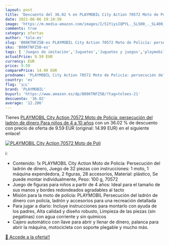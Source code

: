 ```yaml
---
layout: post
title: 'Descuento del 36.02 % en PLAYMOBIL City Action 70572 Moto de Poli'
date: 2021-06-06 19:10:50
image: 'https://m.media-amazon.com/images/I/51YiysIQPYL._SL500_._SL400_.jpg'
comments: true
category: ofertas
author: 'tole.es'
slug: 'B08KTNFZ5B-es PLAYMOBIL City Action 70572 Moto de Policía: persecución...'
sku: 'B08KTNFZ5B-es'
tags: [ 'Juegos de imitación','Juguetes','Juguetes y juegos','playmobil', ]
actualPrice: 9.59 EUR
currency: EUR
price: 9.59
comparePrice: 14.99 EUR
prodname: 'PLAYMOBIL City Action 70572 Moto de Policía: persecución del ladrón de dinero  Para niños de 4 a 10 años'
country: 'es'
flag: '🇪🇸'
brand: 'PLAYMOBIL'
buyurl: 'https://www.amazon.es/dp/B08KTNFZ5B/?tag=tolees-21'
descuento: '36.02'
average: '12.206'
---
```


Tienes [PLAYMOBIL City Action 70572 Moto de Policía: persecución del ladrón de dinero  Para niños de 4 a 10 años](https://www.amazon.es/dp/B08KTNFZ5B/?tag=tolees-21) con un 36.02 % de descuento con precio de oferta de 9.59 EUR (original: 14.99 EUR) en el siguiente enlace!

[![PLAYMOBIL City Action 70572 Moto de Poli](https://m.media-amazon.com/images/I/51YiysIQPYL._SL500_._SL400_.jpg)](https://www.amazon.es/dp/B08KTNFZ5B/?tag=tolees-21)

ℹ️:

- Contenido: 1x PLAYMOBIL City Action Moto de Policía: Persecución del ladrón de dinero, Juego de 32 piezas con instrucciones: 1 moto, 1 máquina expendedora, 2 figuras, 28 accesorios, Material: plástico, Se puede montar individualmente, Peso: 100 g, 70572
- Juego de figuras para niños a partir de 4 años: Ideal para el tamaño de sus manos y bordes redondeados agradables al tacto
- Misión para la moto de policía: PLAYMOBIL Persecución del ladrón de dinero con policía, ladrón y accesorios para una recreación detallada
- Para jugar a diario: Incluye instrucciones para montarlo con ayuda de los padres, Alta calidad y diseño robusto, Limpieza de las piezas (sin pegatinas) con agua corriente y sin químicos
- Cajero automático con llave para abrir y llenar de dinero, palanca para abrir la máquina, motocicleta con soporte plegable y mucho más.

[🛒 Accede a la oferta!!](https://www.amazon.es/dp/B08KTNFZ5B/?tag=tolees-21)
